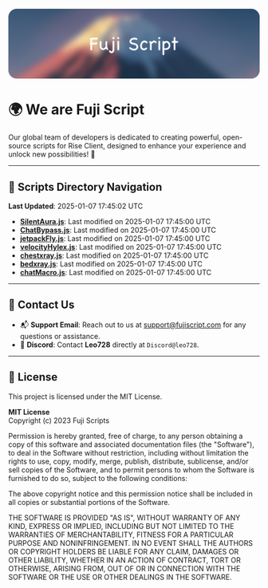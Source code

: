 ![Banner](.github/b.webp)

# 🌍 **We are Fuji Script**

Our global team of developers is dedicated to creating powerful, open-source scripts for Rise Client, designed to enhance your experience and unlock new possibilities! 🌟

---
<!-- SCRIPTS_NAVIGATION_START -->
## 📂 **Scripts Directory Navigation**

**Last Updated**: 2025-01-07 17:45:02 UTC

- **[SilentAura.js](scripts/SilentAura.js)**: Last modified on 2025-01-07 17:45:00 UTC
- **[ChatBypass.js](scripts/ChatBypass.js)**: Last modified on 2025-01-07 17:45:00 UTC
- **[jetpackFly.js](scripts/jetpackFly.js)**: Last modified on 2025-01-07 17:45:00 UTC
- **[velocityHylex.js](scripts/velocityHylex.js)**: Last modified on 2025-01-07 17:45:00 UTC
- **[chestxray.js](scripts/chestxray.js)**: Last modified on 2025-01-07 17:45:00 UTC
- **[bedxray.js](scripts/bedxray.js)**: Last modified on 2025-01-07 17:45:00 UTC
- **[chatMacro.js](scripts/chatMacro.js)**: Last modified on 2025-01-07 17:45:00 UTC

<!-- SCRIPTS_NAVIGATION_END -->

---

## 💬 **Contact Us**  
- 📬 **Support Email**: Reach out to us at [support@fujiscript.com](mailto:support@fujiscript.com) for any questions or assistance.  
- 💬 **Discord**: Contact **Leo728** directly at `Discord@leo728`.

---

## 📜 **License**

This project is licensed under the MIT License.  

**MIT License**  
Copyright (c) 2023 Fuji Scripts  

Permission is hereby granted, free of charge, to any person obtaining a copy of this software and associated documentation files (the "Software"), to deal in the Software without restriction, including without limitation the rights to use, copy, modify, merge, publish, distribute, sublicense, and/or sell copies of the Software, and to permit persons to whom the Software is furnished to do so, subject to the following conditions:  

The above copyright notice and this permission notice shall be included in all copies or substantial portions of the Software.  

THE SOFTWARE IS PROVIDED "AS IS", WITHOUT WARRANTY OF ANY KIND, EXPRESS OR IMPLIED, INCLUDING BUT NOT LIMITED TO THE WARRANTIES OF MERCHANTABILITY, FITNESS FOR A PARTICULAR PURPOSE AND NONINFRINGEMENT. IN NO EVENT SHALL THE AUTHORS OR COPYRIGHT HOLDERS BE LIABLE FOR ANY CLAIM, DAMAGES OR OTHER LIABILITY, WHETHER IN AN ACTION OF CONTRACT, TORT OR OTHERWISE, ARISING FROM, OUT OF OR IN CONNECTION WITH THE SOFTWARE OR THE USE OR OTHER DEALINGS IN THE SOFTWARE.  
